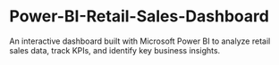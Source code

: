 # Power-BI-Retail-Sales-Dashboard
An interactive dashboard built with Microsoft Power BI to analyze retail sales data, track KPIs, and identify key business insights.
